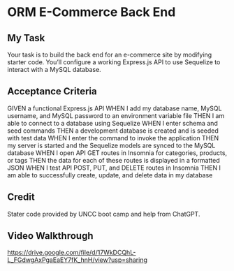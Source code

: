 # ORM E-Commerce Back End

## My Task 
Your task is to build the back end for an e-commerce site by modifying starter code. You’ll configure a working Express.js API to use Sequelize to interact with a MySQL database.

## Acceptance Criteria

GIVEN a functional Express.js API
WHEN I add my database name, MySQL username, and MySQL password to an environment variable file
THEN I am able to connect to a database using Sequelize
WHEN I enter schema and seed commands
THEN a development database is created and is seeded with test data
WHEN I enter the command to invoke the application
THEN my server is started and the Sequelize models are synced to the MySQL database
WHEN I open API GET routes in Insomnia for categories, products, or tags
THEN the data for each of these routes is displayed in a formatted JSON
WHEN I test API POST, PUT, and DELETE routes in Insomnia
THEN I am able to successfully create, update, and delete data in my database

## Credit 

Stater code provided by UNCC boot camp and help from ChatGPT. 

## Video Walkthrough 

https://drive.google.com/file/d/17WkDCQhL-L_FGdwgAxPgaEaEY7fK_hnH/view?usp=sharing 
